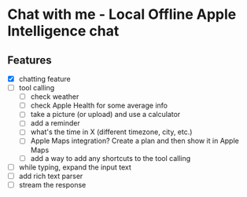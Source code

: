 # Chat with me - Local Offline Apple Intelligence chat

## Features
- [x] chatting feature
- [ ] tool calling
    - [ ] check weather
    - [ ] check Apple Health for some average info
    - [ ] take a picture (or upload) and use a calculator
    - [ ] add a reminder
    - [ ] what's the time in X (different timezone, city, etc.)
    - [ ] Apple Maps integration? Create a plan and then show it in Apple Maps
    - [ ] add a way to add any shortcuts to the tool calling
- [ ] while typing, expand the input text
- [ ] add rich text parser
- [ ] stream the response
